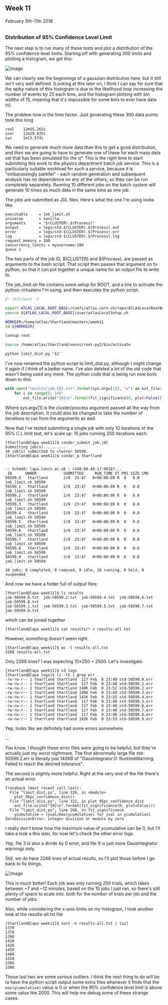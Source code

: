 ## Week 11
###### February 5th-11th 2018

### Distribution of 95% Confidence Level Limit

The next step is to run many of these tests and plot a distribution of the 95% confidence
level limits. Starting off with generating 300 limits and plotting a histogram, we get this:

![image](https://github.com/H4rtland/masters/blob/master/week11/imgs/cl_dist_1.png "")

We can clearly see the beginnings of a gaussian distribution here, but it still isn't very well
defined. (Looking at this later on, I think I can say for sure that the spiky nature of this
histogram is due to the likelihood loop increasing the number of events by 25 each time,
and the histogram plotting with bin widths of 15, meaning that it's impossible for some bins
to ever have data in).

The problem now is the time factor. Just generating these 300 data points took this long

```
real    12m55.262s
user    12m29.835s
sys     1m13.574s
```

We need to generate much more data than this to get a good distribution, and *then* we are going
to have to generate one of these for each mass data set that has been simulated for the q\*.
This is the right time to start submitting this work to the physics department batch job service.
This is a particularly suitable workload for such a service, because it is "embarassingly
parellel" - each random generation and subsequent analysis has no dependence on any of the others,
so they can be run completely separetely. Running 10 different jobs on the batch system will
generate 10 times as much data in the same time as one job.

The jobs are submitted as JDL files. Here's what the one I'm using looks like.

```
executable     = job_limit.sh
universe       = vanilla
arguments      = "$(CLUSTER).$(Process)"
output         = logs/std-$(CLUSTER).$(Process).out
error          = logs/std-$(CLUSTER).$(Process).err
log            = logs/std-$(CLUSTER).$(Process).log
request_memory = 100
concurrency_limits = myusername:100
queue 1
```

The two parts of the job ID, $(CLUSTER) and $(Process), are passed as arguments to the bash script.
That script then passes that argument on to python, so that it can put together a unique
name for an output file to write to.

The job_limit.sh file contains some setup for ROOT, and a line to activate the python
virtualenv I'm using, and then executes the python script.

```bash
#! /bin/bash -f

export ATLAS_LOCAL_ROOT_BASE=/cvmfs/atlas.cern.ch/repo/ATLASLocalRootBase
source ${ATLAS_LOCAL_ROOT_BASE}/user/atlasLocalSetup.sh

WORKDIR=/home/atlas/thartland/masters/week11
cd ${WORKDIR}

lsetup root

source /home/atlas/thartland/venvs/root-py2/bin/activate

python limit_dist.py "$1"
```

I've now renamed the python script to limit_dist.py, although I might change it again if I think
of a better name. I've also deleted a lot of the old code that wasn't being used any more. The
python code that is being run now boils down to this:

```python
with open("results/job-{0}.txt".format(sys.argv[1]), "w") as out_file:
    for i in range(0, 10):
        out_file.write("{0}\n".format(fit_significance(0, plot=False)))
```

Where sys.argv[1] is the cluster/process argument passed all the way from the job description.
It could also be changed to take the number of iterations to run from the arguments as well.

Now that I've tested submitting a single job with only 10 iterations of the 95% C.L limit test,
let's scale up: 10 jobs running 250 iterations each:

```
[thartland@lapa week11]$ condor_submit job.jdl 
Submitting job(s)..........
10 job(s) submitted to cluster 50599.
[thartland@lapa week11]$ condor_q thartland


-- Schedd: lapa.lancs.ac.uk : <148.88.40.17:9618?...
 ID      OWNER            SUBMITTED     RUN_TIME ST PRI SIZE CMD               
50599.0   thartland       2/8  23:47   0+00:00:09 R  0   0.0  job_limit.sh 50599
50599.1   thartland       2/8  23:47   0+00:00:09 R  0   0.0  job_limit.sh 50599
50599.2   thartland       2/8  23:47   0+00:00:09 R  0   0.0  job_limit.sh 50599
50599.3   thartland       2/8  23:47   0+00:00:09 R  0   0.0  job_limit.sh 50599
50599.4   thartland       2/8  23:47   0+00:00:09 R  0   0.0  job_limit.sh 50599
50599.5   thartland       2/8  23:47   0+00:00:09 R  0   0.0  job_limit.sh 50599
50599.6   thartland       2/8  23:47   0+00:00:09 R  0   0.0  job_limit.sh 50599
50599.7   thartland       2/8  23:47   0+00:00:09 R  0   0.0  job_limit.sh 50599
50599.8   thartland       2/8  23:47   0+00:00:09 R  0   0.0  job_limit.sh 50599
50599.9   thartland       2/8  23:47   0+00:00:09 R  0   0.0  job_limit.sh 50599

10 jobs; 0 completed, 0 removed, 0 idle, 10 running, 0 held, 0 suspended
```

And now we have a folder full of output files:

```
[thartland@lapa week11]$ ls results
job-50599.0.txt  job-50599.2.txt  job-50599.4.txt  job-50599.6.txt  job-50599.8.txt
job-50599.1.txt  job-50599.3.txt  job-50599.5.txt  job-50599.7.txt  job-50599.9.txt
```

which can be joined together

```
[thartland@lapa week11]$ cat results/* > results-all.txt
```

However, something doesn't seem right.

```
[thartland@lapa week11]$ wc -l results-all.txt 
2268 results-all.txt
```

Only 2268 lines? I was expecting 10\*250 = 2500. Let's investigate.

```
[thartland@lapa week11]$ cd logs
[thartland@lapa logs]$ ls -lh | grep err
-rw-rw-r-- 1 thartland thartland  117 Feb  8 23:48 std-50599.0.err
-rw-rw-r-- 1 thartland thartland  117 Feb  8 23:48 std-50599.1.err
-rw-rw-r-- 1 thartland thartland 140K Feb  8 23:52 std-50599.2.err
-rw-rw-r-- 1 thartland thartland 140K Feb  8 23:49 std-50599.3.err
-rw-rw-r-- 1 thartland thartland 141K Feb  8 23:55 std-50599.4.err
-rw-rw-r-- 1 thartland thartland  117 Feb  8 23:48 std-50599.5.err
-rw-rw-r-- 1 thartland thartland  117 Feb  8 23:48 std-50599.6.err
-rw-rw-r-- 1 thartland thartland  117 Feb  8 23:48 std-50599.7.err
-rw-rw-r-- 1 thartland thartland  117 Feb  8 23:48 std-50599.8.err
-rw-rw-r-- 1 thartland thartland 103K Feb  8 23:53 std-50599.9.err
```

Yep, looks like we definitely had some errors somewhere. 

...

You know, I thought these error files were going to be helpful, but they're actually just
my worst nightmare. The first abnormally large file std-50599.2.err is literally just 140KB
of "GausIntegrator:0: RuntimeWarning: Failed to reach the desired tolerance".

The second is slightly more helpful. Right at the very end of the file there's an actual error.

```
Traceback (most recent call last):
  File "limit_dist.py", line 326, in <module>
    plot_95pc_confidence_dist()
  File "limit_dist.py", line 322, in plot_95pc_confidence_dist
    out_file.write("{0}\n".format(fit_significance(0, plot=False)))
  File "limit_dist.py", line 268, in fit_significance
    ycumulative = [yval/max(ycumulative) for yval in ycumulative]
ZeroDivisionError: integer division or modulo by zero
```

I really don't know how the maximum value of ycumulative can be 0, but I'll take a look a this
later, for now let's check the other error logs.

Yep, file 3 is also a divide by 0 error, and file 9 is just more GausIntegrator warnings only.

Still, we do have 2268 lines of actual results, so I'll plot those before I go back to fix things.

![image](https://github.com/H4rtland/masters/blob/master/week11/imgs/cl_dist_2.png "")

This is much better! Each job was only running 250 trials, which takes between ~7 and ~12 minutes,
based on the 10 jobs I just ran, so there's still plenty of space to scale into,
both for the number of trials per job and the number of jobs.


Also, while considering the x-axis limits on my histogram, I took another look at
the results-all.txt file

```
[thartland@lapa week11]$ sort -n results-all.txt | tail
1370
1370
1390
1410
1420
1450
1480
1520
2380
2380
```

Those last two are some *serious* outliers. I think the next thing to do will be to have the
python script output some extra files whenever it finds that the `max(ycumulative)` value is 0
or when the 95% confidence level limit is above some value like 2000. This will help me
debug some of these strange cases.
